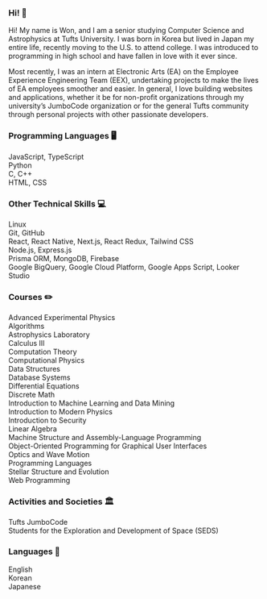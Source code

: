<!--
**wkim10/wkim10** is a ✨ _special_ ✨ repository because its `README.md` (this file) appears on your GitHub profile.

Here are some ideas to get you started:

- 🔭 I’m currently working on ...
- 🌱 I’m currently learning ...
- 👯 I’m looking to collaborate on ...
- 🤔 I’m looking for help with ...
- 💬 Ask me about ...
- 📫 How to reach me: ...
- 😄 Pronouns: ...
- ⚡ Fun fact: ...
-->

### Hi! 👋

Hi! My name is Won, and I am a senior studying Computer Science and Astrophysics at Tufts University. I was born in Korea but lived in Japan my entire life, recently moving to the U.S. to attend college. I was introduced to programming in high school and have fallen in love with it ever since.

Most recently, I was an intern at Electronic Arts (EA) on the Employee Experience Engineering Team (EEX), undertaking projects to make the lives of EA employees smoother and easier. In general, I love building websites and applications, whether it be for non-profit organizations through my university’s JumboCode organization or for the general Tufts community through personal projects with other passionate developers.

### Programming Languages 🖥
JavaScript, TypeScript <br />
Python <br />
C, C++ <br />
HTML, CSS

### Other Technical Skills 💻
Linux <br />
Git, GitHub <br />
React, React Native, Next.js, React Redux, Tailwind CSS <br />
Node.js, Express.js <br />
Prisma ORM, MongoDB, Firebase <br />
Google BigQuery, Google Cloud Platform, Google Apps Script, Looker Studio <br />

### Courses ✏️
Advanced Experimental Physics <br />
Algorithms <br />
Astrophysics Laboratory <br />
Calculus III <br />
Computation Theory <br />
Computational Physics <br />
Data Structures <br />
Database Systems <br />
Differential Equations <br />
Discrete Math <br />
Introduction to Machine Learning and Data Mining <br />
Introduction to Modern Physics <br />
Introduction to Security <br />
Linear Algebra <br />
Machine Structure and Assembly-Language Programming <br />
Object-Oriented Programming for Graphical User Interfaces <br />
Optics and Wave Motion <br />
Programming Languages <br />
Stellar Structure and Evolution <br />
Web Programming

### Activities and Societies 🏛
Tufts JumboCode <br />
Students for the Exploration and Development of Space (SEDS) <br />

### Languages 📣
English <br />
Korean <br />
Japanese
